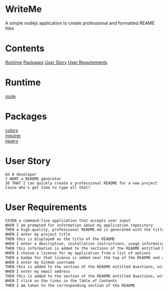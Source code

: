 # WriteMe
A simple nodejs application to create professional and formatted REAME files

# Contents 
[Runtime](#Runtime)
[Packages](#Packages)
[User Story](#User-Story)
[User Requirements](#User-Requirements)
# Runtime 
[node](https://nodejs.org/en/download)
# Packages
[colors](https://www.npmjs.com/package/colors)  
[inquirer](https://www.npmjs.com/package/inquirer)  
[jquery](https://www.npmjs.com/package/jquery)  
# User Story
```
AS A developer  
I WANT a README generator  
SO THAT I can quickly create a professional README for a new project  
Cause who's got time to type all that?
```
# User Requirements
```md
GIVEN a command-line application that accepts user input
WHEN I am prompted for information about my application repository
THEN a high-quality, professional README.md is generated with the title of my project and sections entitled Description, Table of Contents, Installation, Usage, License, Contributing, Tests, and Questions
WHEN I enter my project title
THEN this is displayed as the title of the README
WHEN I enter a description, installation instructions, usage information, contribution guidelines, and test instructions
THEN this information is added to the sections of the README entitled Description, Installation, Usage, Contributing, and Tests
WHEN I choose a license for my application from a list of options
THEN a badge for that license is added near the top of the README and a notice is added to the section of the README entitled License that explains which license the application is covered under
WHEN I enter my GitHub username
THEN this is added to the section of the README entitled Questions, with a link to my GitHub profile
WHEN I enter my email address
THEN this is added to the section of the README entitled Questions, with instructions on how to reach me with additional questions
WHEN I click on the links in the Table of Contents
THEN I am taken to the corresponding section of the README
```